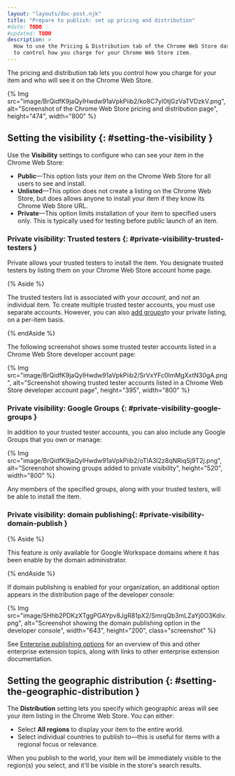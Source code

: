 ```yaml
---
layout: "layouts/doc-post.njk"
title: "Prepare to publish: set up pricing and distribution"
#date: TODO
#updated: TODO
description: >
  How to use the Pricing & Distribution tab of the Chrome Web Store dashboard
  to control how you charge for your Chrome Web Store item.
---
```


The pricing and distribution tab lets you control how you charge for your item and who will see it
on the Chrome Web Store.

{% Img src="image/BrQidfK9jaQyIHwdw91aVpkPiib2/ko8C7yl0tjGzVaTVDzkV.png", alt="Screenshot of the Chrome Web Store pricing and distribution page", height="474", width="800" %}

## Setting the visibility {: #setting-the-visibility }

Use the **Visibility** settings to configure who can see your item in the Chrome Web Store:

- **Public**—This option lists your item on the Chrome Web Store for all users to see and install.
- **Unlisted**—This option does not create a listing on the Chrome Web Store, but does allows
  anyone to install your item if they know its Chrome Web Store URL.
- **Private**—This option limits installation of your item to specified users only. This is
  typically used for testing before public launch of an item.

### Private visibility: Trusted testers {: #private-visibility-trusted-testers }

Private allows your trusted testers to install the item. You designate trusted testers by listing
them on your Chrome Web Store account home page.

{% Aside %}

The trusted testers list is associated with your _account_, and not an individual item. To create
multiple trusted tester accounts, you must use separate accounts. However, you can also [add
groups][1]to your private listing, on a per-item basis.

{% endAside %}

The following screenshot shows some trusted tester accounts listed in a Chrome Web Store developer
account page:

{% Img src="image/BrQidfK9jaQyIHwdw91aVpkPiib2/SrVxYFc0lmMgXxtN30gA.png",
       alt="Screenshot showing trusted tester accounts listed in a Chrome Web Store developer account page",
       height="395", width="800" %}

### Private visibility: Google Groups {: #private-visibility-google-groups }

In addition to your trusted tester accounts, you can also include any Google Groups that you own or
manage:

{% Img src="image/BrQidfK9jaQyIHwdw91aVpkPiib2/oTlA3I2z8qNRiqSj9T2j.png",
       alt="Screenshot showing groups added to private visibility", height="520", width="800" %}

Any members of the specified groups, along with your trusted testers, will be able to install the
item.

### Private visibility: domain publishing{: #private-visibility-domain-publish }

{% Aside %}

This feature is only available for Google Workspace domains where it has been enable by the domain
administrator.

{% endAside %}

If domain publishing is enabled for your organization, an additional option appears in the
distribution page of the developer console:

{% Img src="image/SHhb2PDKzXTggPGAYpv8JgR81pX2/SmrqQb3mLZaYj0O3Kdiv.png", alt="Screenshot showing
the domain publishing option in the developer console", width="643", height="200", class="screenshot" %}

See [Enterprise publishing options][domain-publishing-overview] for an overview of this and other enterprise extension topics,
along with links to other enterprise extension documentation.

## Setting the geographic distribution {: #setting-the-geographic-distribution }

The **Distribution** setting lets you specify which geographic areas will see your item listing in
the Chrome Web Store. You can either:

- Select **All regions** to display your item to the entire world.
- Select individual countries to publish to—this is useful for items with a regional focus or
  relevance.

When you publish to the world, your item will be immediately visible to the region(s) you select,
and it'll be visible in the store's search results.

[1]: #private-visibility-groups
[domain-publishing-overview]: /docs/webstore/cws-enterprise/
